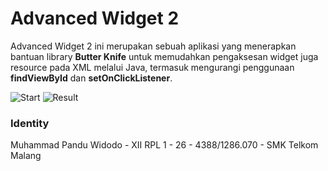 # Advanced Widget 2

Advanced Widget 2 ini merupakan sebuah aplikasi yang menerapkan bantuan library **Butter Knife** untuk memudahkan pengaksesan widget juga resource pada XML melalui Java, termasuk mengurangi penggunaan **findViewById** dan **setOnClickListener**.

![Start](https://drive.google.com/uc?id=0B7PzuWrOjVW-ZVI1MHRMeXpmWWs)
![Result](https://drive.google.com/uc?id=0B7PzuWrOjVW-SXkzUzNQdTc0Rm8)

### Identity
Muhammad Pandu Widodo - XII RPL 1 - 26 - 4388/1286.070 - SMK Telkom Malang

